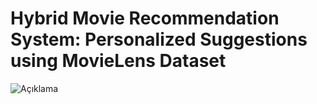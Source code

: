 # Hybrid Movie Recommendation System: Personalized Suggestions using MovieLens Dataset

![Açıklama](https://e00-marca.uecdn.es/assets/multimedia/imagenes/2020/05/09/15890460739088.jpg)
